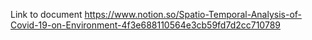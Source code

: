 Link to document https://www.notion.so/Spatio-Temporal-Analysis-of-Covid-19-on-Environment-4f3e688110564e3cb59fd7d2cc710789
